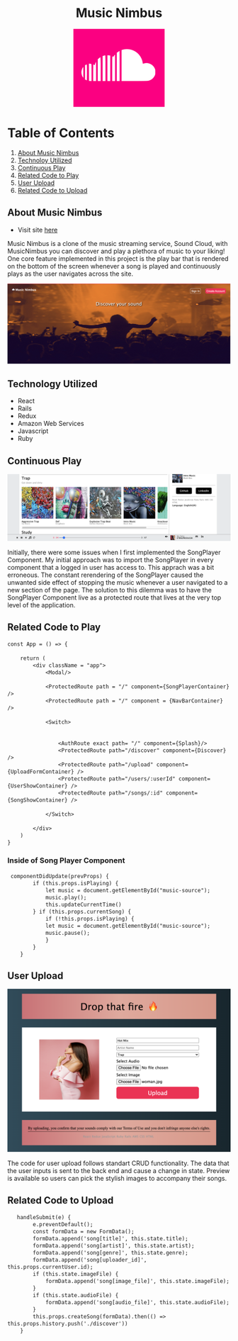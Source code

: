 <h1 align = "center">Music Nimbus</h1>
<p align = "center">
<img src = "app/assets/images/sound_cloud_favicon.jpg" >
 </p>
 
# Table of Contents

1. [About Music Nimbus](#about)
2. [Technoloy Utilized](#tech)
3. [Continuous Play](#play)
4. [Related Code to Play](#playcode)
5. [User Upload](#upload)
6. [Related Code to Upload](#uploadcode)
 
## About Music Nimbus <a name="about"></a>

* Visit site [here](https://music-nimbus.herokuapp.com/#/)

<p>Music Nimbus is a clone of the music streaming service, Sound Cloud, with MusicNimbus you can discover and play a plethora of music to your liking! One core feature implemented in this project is the play bar that is rendered on the bottom of the screen whenever a song is played and continuously plays as the user navigates across the site.</p>

<p align = "center">
  <img src = "docs/production3.png">
 </p>

## Technology Utilized <a name="tech"></a>

* React
* Rails
* Redux
* Amazon Web Services
* Javascript
* Ruby

## Continuous Play <a name="play"></a>

<p align "center">
  <img src = "docs/production2.jpg" >
 </p>

<p> Initially, there were some issues when I first implemented the SongPlayer Component. My initial approach was to import the SongPlayer in every component that a logged in user has access to. This apprach was a bit erroneous. The constant rerendering of the SongPlayer caused the unwanted side effect of stopping the music whenever a user navigated to a new section of the page. The solution to this dilemma was to have the SongPlayer Component live as a protected route that lives at the very top level of the application.</p>


## Related Code to Play <a name="playcode"></a>

```
const App = () => {

    return (
        <div className = "app">
            <Modal/>
            
            <ProtectedRoute path = "/" component={SongPlayerContainer} />
            <ProtectedRoute path = "/" component = {NavBarContainer} />
            
            <Switch>

           
                <AuthRoute exact path= "/" component={Splash}/>
                <ProtectedRoute path="/discover" component={Discover} />
                <ProtectedRoute path="/upload" component={UploadFormContainer} />
                <ProtectedRoute path="/users/:userId" component={UserShowContainer} />
                <ProtectedRoute path="/songs/:id" component={SongShowContainer} />
                
            </Switch> 

        </div>
    )
}

```
### Inside of Song Player Component
```
 componentDidUpdate(prevProps) {
        if (this.props.isPlaying) {
            let music = document.getElementById("music-source");
            music.play();
            this.updateCurrentTime()
        } if (this.props.currentSong) {
            if (!this.props.isPlaying) {
            let music = document.getElementById("music-source");
            music.pause();
            }
        }
    }
```

## User Upload <a name="upload"></a>

<p align "center">
  <img src = "docs/production1.png" >
 </p>

<p>The code for user upload follows standart CRUD functionality. The data that the user inputs is sent to the back end and cause a change in state. Preview is
available so users can pick the stylish images to accompany their songs.</p>

## Related Code to Upload <a name="uploadcode"></a>

```
   handleSubmit(e) {
        e.preventDefault();
        const formData = new FormData();
        formData.append('song[title]', this.state.title);
        formData.append('song[artist]', this.state.artist);
        formData.append('song[genre]', this.state.genre);
        formData.append('song[uploader_id]', this.props.currentUser.id);
        if (this.state.imageFile) {
            formData.append('song[image_file]', this.state.imageFile);
        }
        if (this.state.audioFile) {
            formData.append('song[audio_file]', this.state.audioFile);
        }
        this.props.createSong(formData).then(() => this.props.history.push('./discover'))
    }
```
